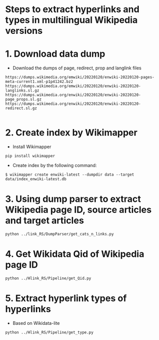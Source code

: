 # Steps to extract hyperlinks and types in multilingual Wikipedia versions 

# 1. Download data dump
- Download the dumps of page, redirect, prop and langlink files
```
https://dumps.wikimedia.org/emwiki/20220120/enwiki-20220120-pages-meta-current1.xml-p1p41242.bz2
https://dumps.wikimedia.org/emwiki/20220120/enwiki-20220120-langlinks.sl.gz
https://dumps.wikimedia.org/enwiki/20220120/enwiki-20220120-page_props.sl.gz
https://dumps.wikimedia.org/enwiki/20220120/enwiki-20220120-redirect.sl.gz


```
# 2. Create index by Wikimapper
- Install Wikimapper
```
pip install wikimapper
```
- Create index by the following command: 


```
$ wikimapper create enwiki-latest --dumpdir data --target data/index_enwiki-latest.db 
```
# 3. Using dump parser to extract Wikipedia page ID, source articles and target articles 

```
python ../link_RS/DumpParser/get_cats_n_links.py

```
# 4. Get Wikidata Qid of Wikipedia page ID

```
python ../Hlink_RS/Pipeline/get_Qid.py

```

# 5. Extract hyperlink types of hyperlinks

- Based on Wikidata-lite 

```
python ../Hlink_RS/Pipeline/get_type.py

```

